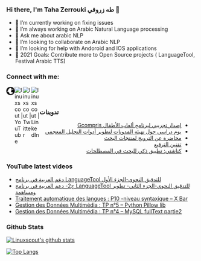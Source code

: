 ### Hi there, I'm Taha Zerrouki طه زروقي 👋
- 🔭 I’m currently working on fixing issues
- 🔭 I’m always working on Arabic Natural Language processing
- 💬 Ask me about arabic NLP
- 👯 I’m looking to collaborate on Arabic NLP
- 🤔 I’m looking for help with Andoroid and IOS applications
- 🥅 2021 Goals: Contribute more to Open Source projects ( LanguageTool, Festival Arabic TTS)

### Connect with me:

[<img align="left" alt="tahadz.com" width="22px" src="https://raw.githubusercontent.com/iconic/open-iconic/master/svg/globe.svg" />](http://tahadz.com)
[<img align="left" alt="linuxscout | YouTube" width="22px" src="https://cdn.jsdelivr.net/npm/simple-icons@v3/icons/youtube.svg" />](https://www.youtube.com/channel/UC2UFjiMr6DeZkJtYYHZpEdw)
[<img align="left" alt="linuxscout | Twitter" width="22px" src="https://cdn.jsdelivr.net/npm/simple-icons@v3/icons/twitter.svg" />](http://twitter.com/linuxscout)
[<img align="left" alt="linuxscout | LinkedIn" width="22px" src="https://cdn.jsdelivr.net/npm/simple-icons@v3/icons/linkedin.svg" />](https://www.linkedin.com/in/tahazerrouki/)
<br />
<br />
### تدوينات
<div dir="rtl">

<!-- BLOG-POST-LIST:START -->
- [إصدار تجريبي لبرنامج ألعاب الأطفال Gcompris](https://tahadz.wordpress.com/2023/04/08/%d8%a5%d8%b5%d8%af%d8%a7%d8%b1-%d8%aa%d8%ac%d8%b1%d9%8a%d8%a8%d9%8a-%d9%84%d8%a8%d8%b1%d9%86%d8%a7%d9%85%d8%ac-%d8%a3%d9%84%d8%b9%d8%a7%d8%a8-%d8%a7%d9%84%d8%a3%d8%b7%d9%81%d8%a7%d9%84-gcompris/)
- [يوم دراسي  حول تهيئة المدونات لتطوير أدوات التحليل المعجمي](https://tahadz.wordpress.com/2022/12/23/%d9%8a%d9%88%d9%85-%d8%af%d8%b1%d8%a7%d8%b3%d9%8a-%d8%ad%d9%88%d9%84-%d8%aa%d9%87%d9%8a%d8%a6%d8%a9-%d8%a7%d9%84%d9%85%d8%af%d9%88%d9%86%d8%a7%d8%aa-%d9%84%d8%aa%d8%b7%d9%88%d9%8a%d8%b1-%d8%a3%d8%af/)
- [محاضرة عن الترويج لمنتجات البحث](https://tahadz.wordpress.com/2022/12/23/%d9%85%d8%ad%d8%a7%d8%b6%d8%b1%d8%a9-%d8%b9%d9%86-%d8%a7%d9%84%d8%aa%d8%b1%d9%88%d9%8a%d8%ac-%d9%84%d9%85%d9%86%d8%aa%d8%ac%d8%a7%d8%aa-%d8%a7%d9%84%d8%a8%d8%ad%d8%ab/)
- [تقنين الترقيع](https://tahadz.wordpress.com/2022/10/23/%d8%aa%d9%82%d9%86%d9%8a%d9%86-%d8%a7%d9%84%d8%aa%d8%b1%d9%82%d9%8a%d8%b9/)
- [كناشتي: تطبيق ذكي للبحث في المصطلحات](https://tahadz.wordpress.com/2021/10/25/konashati/)
<!-- BLOG-POST-LIST:END -->
</div>


### YouTube latest videos
<!-- YOUTUBE:START -->
- [دعم العربية في برنامج LanguageTool للتدقيق النحوي-الجزء الأول](https://www.youtube.com/watch?v=PEm91guIMko)
- [ج2- دعم العربية في برنامج LanguageTool للتدقيق النحوي-الجزء الثاني- تطوير ومساهمة](https://www.youtube.com/watch?v=SLhGDvVN3q0)
- [Traitement automatique des langues : P10 -niveau syntaxique – X Bar](https://www.youtube.com/watch?v=OX3ZiFCfueU)
- [Gestion des  Données Multimédia : TP n°5 – Python Pillow lib](https://www.youtube.com/watch?v=2DejpGUSIUI)
- [Gestion des  Données Multimédia : TP n°4 – MySQL fullText partie2](https://www.youtube.com/watch?v=_G-130p4CMc)
<!-- YOUTUBE:END -->

### Github Stats
[![Linuxscout's github stats](https://github-readme-stats.vercel.app/api?username=linuxscout&show_icons=true)](https://github.com/anuraghazra/github-readme-stats)

[![Top Langs](https://github-readme-stats.vercel.app/api/top-langs/?username=linuxscout&layout=compact)](https://github.com/anuraghazra/github-readme-stats)

<!--
**linuxscout/linuxscout** is a ✨ _special_ ✨ repository because its `README.md` (this file) appears on your GitHub profile.

Here are some ideas to get you started:

- 🔭 I’m currently working on ...
- 🌱 I’m currently learning ...
- 👯 I’m looking to collaborate on ...
- 🤔 I’m looking for help with ...
- 💬 Ask me about ...
- 📫 How to reach me: ...
- 😄 Pronouns: ...
- ⚡ Fun fact: ...
-->

